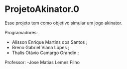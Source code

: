 # ProjetoAkinator.0
Esse projeto tem como objetivo simular um jogo akinator.    

Programadores:  
  - Alisson Enrique Martins dos Santos  ;
  - Breno Gabriel Viana Lopes  ;
  - Thalis Otávio Camargo Grandin  ;

Professor: 
  -Jose Matias Lemes Filho
